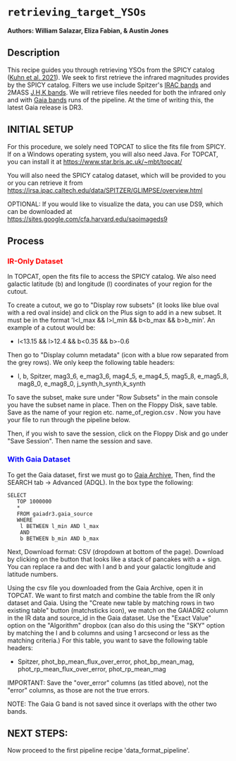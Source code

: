 # `retrieving_target_YSOs`


**Authors: William Salazar, Eliza Fabian, \& Austin Jones**


## Description

This recipe guides you through retrieving YSOs from the SPICY catalog ([Kuhn et al. 2021](https://iopscience.iop.org/article/10.3847/1538-4365/abe465)). We seek to first retrieve the infrared magnitudes provides by the SPICY catalog. Filters we use include Spitzer's [IRAC bands](https://svo2.cab.inta-csic.es/theory/fps/index.php?mode=browse&gname=Spitzer&asttype=) and 2MASS [J,H,K bands](https://svo2.cab.inta-csic.es/theory/fps/index.php?mode=browse&gname=2MASS&asttype=). We will retrieve files needed for both the infrared only and with [Gaia bands](https://svo2.cab.inta-csic.es/theory/fps/index.php?mode=browse&gname=GAIA&gname2=GAIA3&asttype=) runs of the pipeline. At the time of writing this, the latest Gaia release is DR3.


## INITIAL SETUP

For this procedure, we solely need TOPCAT to slice the fits file from SPICY. If on a Windows operating system, you will also need Java. For TOPCAT, you can install it at https://www.star.bris.ac.uk/~mbt/topcat/ 

You will also need the SPICY catalog dataset, which will be provided to you or you can retrieve it from https://irsa.ipac.caltech.edu/data/SPITZER/GLIMPSE/overview.html

OPTIONAL: If you would like to visualize the data, you can use DS9, which can be downloaded at https://sites.google.com/cfa.harvard.edu/saoimageds9

## Process

### <font color='red'>IR-Only Dataset</font>

In TOPCAT, open the fits file to access the SPICY catalog. We also need galactic latitude (b) and longitude (l) coordinates of your region for the cutout.

To create a cutout, we go to "Display row subsets" (it looks like blue oval with a red oval inside) and click on the Plus sign to add in a new subset. It must be in the format 'l<l_max && l>l_min && b<b_max && b>b_min'. An example of a cutout would be:

- l<13.15 && l>12.4 && b<0.35 && b>-0.6

Then go to "Display column metadata" (icon with a blue row separated from the grey rows). We only keep the following table headers: 

- l, b, Spitzer, mag3_6, e_mag3_6, mag4_5, e_mag4_5, mag5_8, e_mag5_8, mag8_0, e_mag8_0, j_synth,h_synth,k_synth 

To save the subset, make sure under "Row Subsets" in the main console you have the subset name in place. Then on the Floppy Disk, save table. Save as the name of your region etc. name_of_region.csv . Now you have your file to run through the pipeline below.

Then, if you wish to save the session, click on the Floppy Disk and go under "Save Session". Then name the session and save.



### <font color='blue'>With Gaia Dataset</font>

To get the Gaia dataset, first we must go to [Gaia Archive](https://gea.esac.esa.int/archive/), Then, find the SEARCH tab -> Advanced (ADQL). In the box type the following:
```
SELECT
   TOP 1000000
   *
   FROM gaiadr3.gaia_source
   WHERE
	l BETWEEN l_min AND l_max
  	AND
  	b BETWEEN b_min AND b_max
```
Next, Download format: CSV (dropdown at bottom of the page). Download by clicking on the button that looks like a stack of pancakes with a + sign. You can replace ra and dec with l and b and your galactic longitude and latitude numbers.


Using the csv file you downloaded from the Gaia Archive, open it in TOPCAT. We want to first match and combine the table from the IR only dataset and Gaia. Using the "Create new table by matching rows in two existing table" button (matchsticks icon), we match on the GAIADR2 column in the IR data and source_id in the Gaia dataset. Use the "Exact Value" option on the "Algorithm" dropbox (can also do this using the "SKY" option by matching the l and b columns and using 1 arcsecond or less as the matching criteria.) For this table, you want to save the following table headers: 

- Spitzer, phot_bp_mean_flux_over_error, phot_bp_mean_mag, phot_rp_mean_flux_over_error, phot_rp_mean_mag

IMPORTANT: Save the "over_error" columns (as titled above), not the "error" columns, as those are not the true errors.

NOTE: The Gaia G band is not saved since it overlaps with the other two bands.


## NEXT STEPS:

Now proceed to the first pipeline recipe 'data_format_pipeline'.
